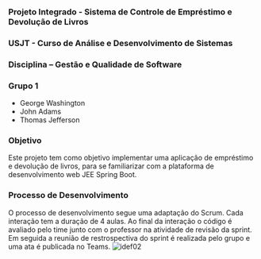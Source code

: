 ### Projeto Integrado - Sistema de Controle de Empréstimo e Devolução de Livros
### USJT -  Curso de Análise e Desenvolvimento de Sistemas
### Disciplina – Gestão e Qualidade de Software
### Grupo 1
- George Washington
- John Adams
- Thomas Jefferson
### Objetivo
Este projeto tem como objetivo implementar uma aplicação de empréstimo e devolução de livros, para se familiarizar com a plataforma de desenvolvimento web JEE Spring Boot.
### Processo de Desenvolvimento
O processo de desenvolvimento segue uma adaptação do Scrum. Cada interação tem a duração de 4 aulas. Ao final da interação o código é avaliado pelo time junto com o professor na atividade de revisão da sprint. Em seguida a reunião de restrospectiva do sprint é realizada pelo grupo e uma ata é publicada no Teams.
![idef02](https://user-images.githubusercontent.com/14267502/84417700-6a2a2580-abec-11ea-8b39-d20213a4f15d.png)
